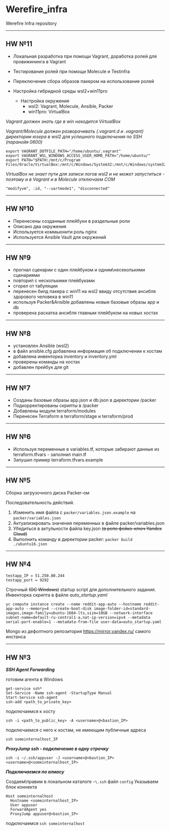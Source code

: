# Werefire_infra
Werefire Infra repository

___

## HW №11

* Локальная разработка при помощи Vagrant, доработка ролей для провижининга в Vagrant
* Тестирование ролей при помощи Molecule и Testinfra
* Переключение сбора образов пакером на использование ролей


* Настройка гибридной среды wsl2+win11pro
  * Настройка окружения
    * wsl2: Vagrant, Molecule, Ansible, Packer
    * win11pro: VirtualBox


_Vagrant должен знать где в win находится VirtualBox_

_Vagrant/Molecule должен разворачивать (.vagrant.d и .vagrant) директории юзера в wsl2 для успешного подключения по SSH (паранойя 0600)_

    export VAGRANT_DOTFILE_PATH="/home/ubuntu/.vagrant"
    export VAGRANT_WSL_WINDOWS_ACCESS_USER_HOME_PATH="/home/ubuntu/"
    export PATH="$PATH:/mnt/c/Program Files/Oracle/VirtualBox:/mnt/c/Windows/System32:/mnt/c/Windows/system32/WindowsPowerShell/v1.0"

_VirtualBox не знает пути для записи логов wsl2 и не может запуститься - поэтому и в Vagrant и в Molecule отключаем COM_

    "modifyvm", :id, "--uartmode1", "disconnected"

---

## HW №10

* Перенесены созданные плейбуки в раздельные роли
* Описано два окружения
* Используется коммьюнити роль nginx
* Используется Ansible Vault для окружений

---

## HW №9

* прогнал сценарии с один плейбуком и одним\несеколькими сценариями
* повторил с несколькими плейбуками
* сгорел от табуляции
* перенесен билд пакера с win11 на wsl2 ввиду отсутствия ансибля здорового человека в win11
* используя Packer&Ansible добавлены новые базовые образы app и db
* проверена раскатка ансибля главным плейбуком на новых хостах

---
## HW №8

* установлен Ansible (wsl2)
* в файл ansible.cfg добавлена информация об подключении к хостам
* добавлена инвенторка inventory и inventory.yml
* проверены команды на хостах
* добавлен прейбук для git

---
## HW №7

* Созданы базовые образы app.json и db.json в директории /packer
* Подкорректированы скрипты в /packer
* Добавлены модули terraform/modules
* Перенесен Terraform в terraform/stage и terraform/prod

___

## HW №6

* Используя переменные в variables.tf, которые забирают данные из terraform.tfvars - заполнил main.tf
* Запушил пример terraform.tfvars.example

___

## HW №5

Сборка загрузочного диска Packer-ом

Последовательность действий.

1. Изменить имя файла с `packer/variables.json.example` на `packer/variables.json`
2. Актуализировать значения переменных в файле packer/variables.json
3. Убедиться в актульности файла key.json ~~(в репе фейко-ключ Yandex Cloud)~~
4. Выполнить команду в директории packer: `packer build ./ubuntu16.json`

---

## HW №4

    testapp_IP = 51.250.80.244
    testapp_port = 9292

Строчный ~~(ОС Windows)~~ startup script для дополнительного задания. Инвенторка скрипта в файле _auto_startup.yaml_

`yc compute instance create --name reddit-app-auto --hostname reddit-app-auto --memory=4 --create-boot-disk image-folder-id=standard-images,image-family=ubuntu-1604-lts,size=10GB --network-interface subnet-name=default-ru-central1-a,nat-ip-version=ipv4 --metadata serial-port-enable=1 --metadata-from-file user-data=auto_startup.yaml`

Mongo из дефолтного репозитория https://mirror.yandex.ru/ самого инстанса

---

## HW №3

***SSH Agent Forwarding***

готовим агента в Windows

    get-service ssh*
    Set-Service -Name ssh-agent -StartupType Manual
    Start-Service ssh-agent
    ssh-add <path_to_private_key>

подключаемся к хосту

`ssh -i <path_to_public_key> -A <username>@<bastion_IP>`

подключаемся с него к хостам, не имеющим публичные адреса

`ssh someinternalhost_IP`

***ProxyJump ssh - подключение в одну строчку***

`ssh -i ~/.ssh/appuser -J <username>@<bastion_IP> <username>@<someinternalhost_IP>`

***Подключаемся по алиасу***

Создаем\правим в локальном каталоге `~\.ssh` файл `config`
Указываем блок коннекта

    Host someinternalhost
      Hostname <someinternalhost_IP>
      User appuser
      ForwardAgent yes
      ProxyJump appuser@<bastion_IP>

подключаемся `ssh someinternalhost`

